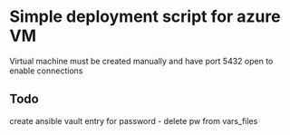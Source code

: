 # Simple deployment script for azure VM
Virtual machine must be created manually and have port 5432 open to enable connections

## Todo
create ansible vault entry for password - delete pw from vars_files